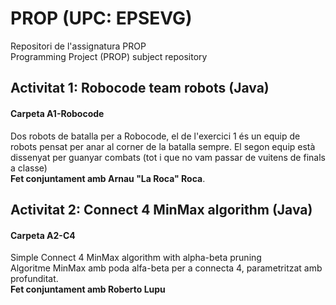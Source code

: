 # PROP (UPC: EPSEVG)


Repositori de l'assignatura PROP   
Programming Project (PROP) subject repository 

## Activitat 1: Robocode team robots (Java)

#### Carpeta A1-Robocode
Dos robots de batalla per a Robocode, el de l'exercici 1 és un equip de robots pensat per anar al corner de la batalla sempre.
El segon equip està dissenyat per guanyar combats (tot i que no vam passar de vuitens de finals a classe)  
**Fet conjuntament amb Arnau "La Roca" Roca**.

## Activitat 2: Connect 4 MinMax algorithm (Java)

#### Carpeta A2-C4
Simple Connect 4 MinMax algorithm with alpha-beta pruning   
Algoritme MinMax amb poda alfa-beta per a connecta 4, parametritzat amb profunditat.   
**Fet conjuntament amb Roberto Lupu**
